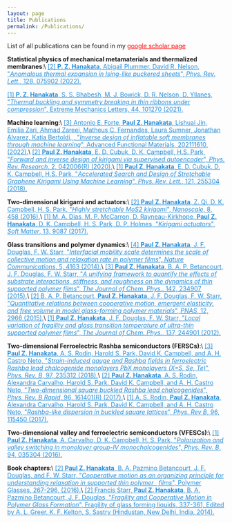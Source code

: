 ```yaml
---
layout: page
title: Publications
permalink: /Publications/
---
```


List of all publications can be found in my <a href="https://scholar.google.com/citations?user=52QtSLYAAAAJ&hl=en" style="color:red"> google scholar page  </a> 

**Statistical physics of mechanical metamaterials and thermalized membranes**:\\
<a href="https://journals.aps.org/prl/abstract/10.1103/PhysRevLett.128.075902" style="color:#268cd7">[2] **P. Z. Hanakata**, Abigail Plummer, David R. Nelson, "*Anomalous thermal expansion in Ising-like puckered sheets*", *Phys. Rev. Lett.*, 128, 075902  (2022).</a>

<a href="https://www.sciencedirect.com/science/article/abs/pii/S2352431621000602" style="color:#268cd7">[1] **P. Z. Hanakata**, S. S.  Bhabesh, M. J. Bowick, D. R. Nelson, D. Yllanes, "*Thermal buckling and symmetry breaking in thin ribbons under compression*", Extreme Mechanics Letters, 44, 101270 (2021).</a>

**Machine learning**:\\
<a href="https://onlinelibrary.wiley.com/doi/abs/10.1002/adfm.202111610" style="color:#268cd7">[3] Antonio E. Forte, **Paul Z. Hanakata**, Lishuai Jin, Emilia Zari, Ahmad Zareei, Matheus C. Fernandes, Laura Sumner, Jonathan Alvarez, Katia Bertoldi, , "*Inverse design of inflatable soft membranes through machine learning*", Advanced Functional Materials, 202111610, (2022).</a>\\
<a href="https://journals.aps.org/prresearch/abstract/10.1103/PhysRevResearch.2.042006" style="color:#268cd7">[2] **Paul Z. Hanakata**, E. D. Cubuk, D. K. Campbell, H.S. Park, "*Forward and inverse design of kirigami via supervised autoencoder*", *Phys. Rev. Research*, 2, 042006(R) (2020).</a>\\
<a href="https://journals.aps.org/prl/abstract/10.1103/PhysRevLett.121.255304" style="color:#268cd7">[1] **Paul Z. Hanakata**, E. D. Cubuk, D. K. Campbell, H.S. Park, "*Accelerated Search and Design of Stretchable Graphene Kirigami Using Machine Learning*", *Phys. Rev. Lett.*, 121, 255304  (2018).</a>

**Two-dimensional kirigami and actuators**:\\
<a href="http://pubs.rsc.org/-/content/articlehtml/2016/nr/c5nr06431g" style="color:#268cd7
">[2] **Paul Z. Hanakata**, Z. Qi, D. K. Campbell, H. S. Park, "*Highly stretchable MoS2 kirigami*", *Nanoscale*, 8, 458 (2016).</a>\\
<a href="http://pubs.rsc.org/-/content/articlelanding/2017/sm/c7sm01693j/unauth#!divAbstract" style="color:#268cd7
">[1]  M. A. Dias, M. P. McCarron, D. Rayneau-Kirkhope, **Paul Z. Hanakata**, D. K. Campbell, H. S. Park, D. P. Holmes, "*Kirigami actuators*", *Soft Matter*, 13, 9087 (2017).</a>

**Glass transitions and polymer dynamics**:\\
<a href="https://www.nature.com/articles/ncomms5163" style="color:#268cd7">[4] **Paul Z. Hanakata**, J. F. Douglas, F. W. Starr, "*Interfacial mobility scale determines the scale of collective motion and relaxation rate in polymer films*", *Nature Communications*, 5, 4163 (2014).</a>\\
<a href="https://aip.scitation.org/doi/abs/10.1063/1.4922481" style="color:#268cd7">[3] **Paul Z. Hanakata**, B. A. P. Betancourt, J. F. Douglas, F. W. Starr, "*A unifying framework to quantify the effects of substrate interactions, stiffness, and roughness on the dynamics of thin supported polymer films*", *The Journal of Chem. Phys.*, 142, 234907 (2015).</a>\\
<a href="http://www.pnas.org/content/112/10/2966.short" style="color:#268cd7">[2] B. A. P. Betancourt, **Paul Z. Hanakata**, J. F. Douglas, F. W. Starr, "*Quantitative relations between cooperative motion, emergent elasticity, and free volume in model glass-forming polymer materials*", *PNAS*, 12, 2966 (2015).</a>\\
<a href="https://aip.scitation.org/doi/abs/10.1063/1.4772402" style="color:#268cd7">[1] **Paul Z. Hanakata**, J. F. Douglas, F. W. Starr, "*Local variation of fragility and glass transition temperature of ultra-thin supported polymer films*", *The Journal of Chem. Phys.*, 137, 244901 (2012).</a>


**Two-dimensional Ferroelectric Rashba semiconductors (FERSCs)**:\\
<a href="https://journals.aps.org/prb/abstract/10.1103/PhysRevB.97.235312" style="color:#268cd7">[3] **Paul Z. Hanakata**, A. S. Rodin, Harold S. Park, David K. Campbell, and A. H. Castro Neto, "*Strain-induced gauge and Rashba fields in ferroelectric Rashba lead chalcogenide monolayers PbX monolayers (X=S, Se, Te)*", *Phys. Rev. B*, 97, 235312  (2018).</a>\\
<a href="https://journals.aps.org/prb/abstract/10.1103/PhysRevB.96.161401" style="color:#268cd7">[2] **Paul Z. Hanakata**, A. S. Rodin, Alexandra Carvalho, Harold S. Park, David K. Campbell, and A. H. Castro Neto, "*Two-dimensional square buckled Rashba lead chalcogenides*", *Phys. Rev. B Rapid*, 96, 161401(R)  (2017).</a>\\
<a href="https://journals.aps.org/prb/abstract/10.1103/PhysRevB.96.115450" style="color:#268cd7">[1] A. S. Rodin, **Paul Z. Hanakata**, Alexandra Carvalho, Harold S. Park, David K. Campbell, and A. H. Castro Neto, "*Rashba-like dispersion in buckled square lattices*", *Phys. Rev B*, 96, 115450  (2017).</a>

**Two-dimensional valley and ferroelectric semiconductors (VFESCs)**:\\
<a href="https://journals.aps.org/prb/abstract/10.1103/PhysRevB.94.035304" style="color:#268cd7
">[1] **Paul Z. Hanakata**, A. Carvalho, D. K. Campbell, H. S. Park, "*Polarization and valley switching in monolayer group-IV monochalcogenides*", *Phys. Rev. B*, 94, 035304 (2016).</a>

**Book chapters**:\\
<a href="https://www.routledge.com/Polymer-Glasses/Roth/p/book/9780367782436" style="color:#268cd7">[2] **Paul Z. Hanakata**, B. A. Pazmino Betancourt, J. F. Douglas, and F. W. Starr, "*Cooperative motion as an organizing principle for understanding relaxation in supported thin polymer  films*", Polymer Glasses, 267-296, (2016).</a>\\
<a href="https://www.routledge.com/Polymer-Glasses/Roth/p/book/9780367782436" style="color:#268cd7">[2] Francis Starr, **Paul Z. Hanakata**, B. A. Pazmino Betancourt, J. F. Douglas, "*Fragility and Cooperative Motion in Polymer Glass Formation*", Fragility of glass forming liquids, 337-361, Edited by A. L. Greer, K. F. Kelton, S. Sastry (Hindustan, New Delhi, India, 2014).</a>



